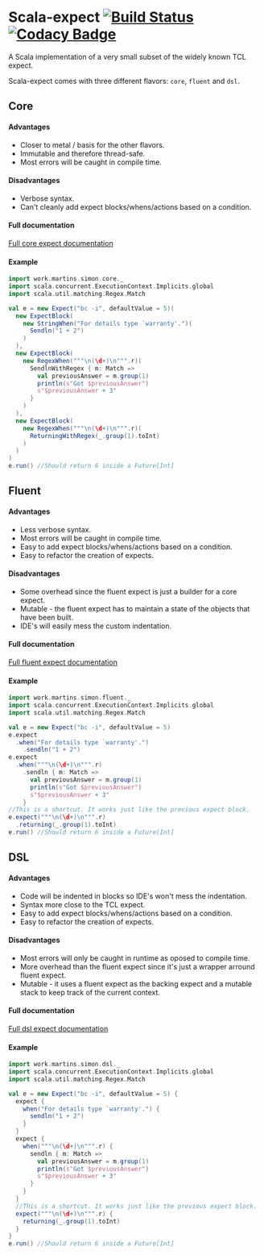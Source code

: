 # Scala-expect [![Build Status](https://travis-ci.org/Lasering/scala-expect.svg)](https://travis-ci.org/Lasering/scala-expect) [![Codacy Badge](https://api.codacy.com/project/badge/74ba0150f4034c8294e66f6b97a2f69f)](https://www.codacy.com/app/lasering/scala-expect)

A Scala implementation of a very small subset of the widely known TCL expect.

Scala-expect comes with three different flavors: `core`, `fluent` and `dsl`.
<!---
## Get scala-expect
```scala
libraryDependencies += "work.martins.simon" %% "scala-expect" % "1.7.1"
```
--->

## Core
#### Advantages
* Closer to metal / basis for the other flavors.
* Immutable and therefore thread-safe.
* Most errors will be caught in compile time.

#### Disadvantages
* Verbose syntax.
* Can't cleanly add expect blocks/whens/actions based on a condition.

#### Full documentation
[Full core expect documentation](../../wiki/Core)

#### Example
```scala
import work.martins.simon.core._
import scala.concurrent.ExecutionContext.Implicits.global
import scala.util.matching.Regex.Match

val e = new Expect("bc -i", defaultValue = 5)(
  new ExpectBlock(
    new StringWhen("For details type `warranty'.")(
      Sendln("1 + 2")
    )
  ),
  new ExpectBlock(
    new RegexWhen("""\n(\d+)\n""".r)(
      SendlnWithRegex { m: Match =>
        val previousAnswer = m.group(1)
        println(s"Got $previousAnswer")
        s"$previousAnswer + 3"
      }
    )
  ),
  new ExpectBlock(
	new RegexWhen("""\n(\d+)\n""".r)(
	  ReturningWithRegex(_.group(1).toInt)
	)
  )
)
e.run() //Should return 6 inside a Future[Int]
```

## Fluent
#### Advantages
* Less verbose syntax.
* Most errors will be caught in compile time.
* Easy to add expect blocks/whens/actions based on a condition.
* Easy to refactor the creation of expects.

#### Disadvantages
* Some overhead since the fluent expect is just a builder for a core expect.
* Mutable - the fluent expect has to maintain a state of the objects that have been built.
* IDE's will easily mess the custom indentation.

#### Full documentation
[Full fluent expect documentation](../../wiki/Fluent)

#### Example
```scala
import work.martins.simon.fluent._
import scala.concurrent.ExecutionContext.Implicits.global
import scala.util.matching.Regex.Match

val e = new Expect("bc -i", defaultValue = 5)
e.expect
  .when("For details type `warranty'.")
    .sendln("1 + 2")
e.expect
  .when("""\n(\d+)\n""".r)
    .sendln { m: Match =>
      val previousAnswer = m.group(1)
      println(s"Got $previousAnswer")
      s"$previousAnswer + 3"
    }
//This is a shortcut. It works just like the previous expect block.
e.expect("""\n(\d+)\n""".r)
  .returning(_.group(1).toInt)
e.run() //Should return 6 inside a Future[Int]
```

## DSL
#### Advantages
* Code will be indented in blocks so IDE's won't mess the indentation.
* Syntax more close to the TCL expect.
* Easy to add expect blocks/whens/actions based on a condition.
* Easy to refactor the creation of expects.

#### Disadvantages
* Most errors will only be caught in runtime as oposed to compile time.
* More overhead than the fluent expect since it's just a wrapper arround fluent expect.
* Mutable - it uses a fluent expect as the backing expect and a mutable stack to keep track of the current context.

#### Full documentation
[Full dsl expect documentation](../../wiki/DSL)

#### Example
```scala
import work.martins.simon.dsl._
import scala.concurrent.ExecutionContext.Implicits.global
import scala.util.matching.Regex.Match

val e = new Expect("bc -i", defaultValue = 5) {
  expect {
    when("For details type `warranty'.") {
      sendln("1 + 2")
    }
  }
  expect {
    when("""\n(\d+)\n""".r) {
      sendln { m: Match =>
        val previousAnswer = m.group(1)
        println(s"Got $previousAnswer")
        s"$previousAnswer + 3"
      }
    }
  }
  //This is a shortcut. It works just like the previous expect block.
  expect("""\n(\d+)\n""".r) {
    returning(_.group(1).toInt)
  }
}
e.run() //Should return 6 inside a Future[Int]
```
